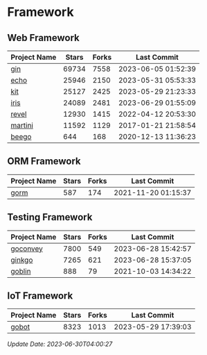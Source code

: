 # Framework

## Web Framework
| Project Name | Stars | Forks | Last Commit |
| ------------ | ----- | ----- | ----------- |
| [gin](https://github.com/gin-gonic/gin) | 69734 | 7558 | 2023-06-05 01:52:39 |
| [echo](https://github.com/labstack/echo) | 25946 | 2150 | 2023-05-31 05:53:33 |
| [kit](https://github.com/go-kit/kit) | 25127 | 2425 | 2023-05-29 21:23:33 |
| [iris](https://github.com/kataras/iris) | 24089 | 2481 | 2023-06-29 01:55:09 |
| [revel](https://github.com/revel/revel) | 12930 | 1415 | 2022-04-12 20:53:30 |
| [martini](https://github.com/go-martini/martini) | 11592 | 1129 | 2017-01-21 21:58:54 |
| [beego](https://github.com/astaxie/beego) | 644 | 168 | 2020-12-13 11:36:23 |

## ORM Framework
| Project Name | Stars | Forks | Last Commit |
| ------------ | ----- | ----- | ----------- |
| [gorm](https://github.com/jinzhu/gorm) | 587 | 174 | 2021-11-20 01:15:37 |

## Testing Framework
| Project Name | Stars | Forks | Last Commit |
| ------------ | ----- | ----- | ----------- |
| [goconvey](https://github.com/smartystreets/goconvey) | 7800 | 549 | 2023-06-28 15:42:57 |
| [ginkgo](https://github.com/onsi/ginkgo) | 7265 | 621 | 2023-06-28 15:37:05 |
| [goblin](https://github.com/franela/goblin) | 888 | 79 | 2021-10-03 14:34:22 |

## IoT Framework
| Project Name | Stars | Forks | Last Commit |
| ------------ | ----- | ----- | ----------- |
| [gobot](https://github.com/hybridgroup/gobot) | 8323 | 1013 | 2023-05-29 17:39:03 |

*Update Date: 2023-06-30T04:00:27*